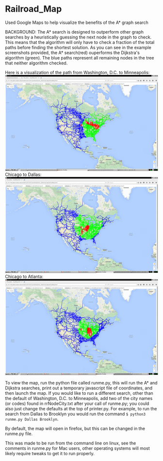# Railroad_Map
Used Google Maps to help visualize the benefits of the A* graph search

BACKGROUND:
   The A* search is designed to outperform other graph searches by a heuristically guessing the next node in the graph to check. This means that the algorithm will only have to check a fraction of the total paths before finding the shortest solution. As you can see in the example screenshots provided, the A* search(red) ouperforms the Dijkstra's algorithm (green). The blue paths represent all remaining nodes in the tree that neither algorithm checked.

Here is a visualization of the path from Washington, D.C. to Minneapolis:
![Sample visualization](screenshot.jpg?raw=true "Screenshot of A* Visualization - Washington, D.C. to Minneapolis")
Chicago to Dallas:
![Sample visualization](screenshot2.jpg?raw=true "Screenshot of A* Visualization - Chicago to Dallas")
Chicago to Atlanta:
![Sample visualization](screenshot3.jpg?raw=true "Screenshot of A* Visualization - Chicago to Atlanta")

To view the map, run the python file called runme.py, this will run the A* and Dijkstra searches, print out a temporary javascript file of coordinates, and then launch the map. If you would like to run a different search, other than the default of Washington, D.C. to Minneapolis, add two of the city names (or codes) found in rrNodeCity.txt after your call of runme.py; you could also just change the defaults at the top of printer.py. For example, to run the search from Dallas to Brooklyn you would run the command <code>$ python3 runme.py Dallas Brooklyn</code>.

By default, the map will open in firefox, but this can be changed in the runme.py file.

This was made to be run from the command line on linux, see the comments in runme.py for Mac users, other operating systems will most likely require tweaks to get it to run properly.
